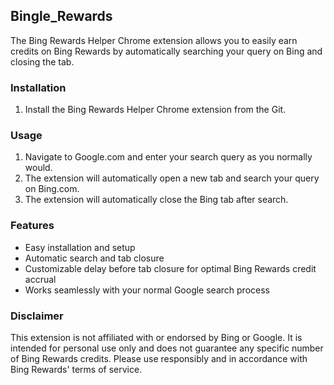## Bingle_Rewards

The Bing Rewards Helper Chrome extension allows you to easily earn credits on Bing Rewards by automatically searching your query on Bing and closing the tab.

### Installation

1. Install the Bing Rewards Helper Chrome extension from the Git.

### Usage

1. Navigate to Google.com and enter your search query as you normally would.
2. The extension will automatically open a new tab and search your query on Bing.com.
4. The extension will automatically close the Bing tab after search.

### Features

- Easy installation and setup
- Automatic search and tab closure
- Customizable delay before tab closure for optimal Bing Rewards credit accrual
- Works seamlessly with your normal Google search process

### Disclaimer

This extension is not affiliated with or endorsed by Bing or Google. It is intended for personal use only and does not guarantee any specific number of Bing Rewards credits. Please use responsibly and in accordance with Bing Rewards' terms of service.
